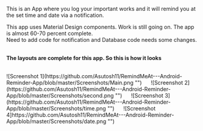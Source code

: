 This is an App where you log your important works and it will remind you at the set time and date via a notification.

This app uses Material Design components. Work is still going on. The app is almost 60-70 percent complete. <br>
Need to add code for notification and Database code needs some changes.
<br>
<br>

<b>The layouts are complete for this app. So this is how it looks</b>


<br>
![Screenshot 1](https://github.com/Asutosh11/RemindMeAt---Android-Reminder-App/blob/master/Screenshots/Main.png "") &nbsp;&nbsp;&nbsp;&nbsp; ![Screenshot 2](https://github.com/Asutosh11/RemindMeAt---Android-Reminder-App/blob/master/Screenshots/second.png "")
&nbsp;&nbsp;&nbsp;&nbsp; 
![Screenshot 3](https://github.com/Asutosh11/RemindMeAt---Android-Reminder-App/blob/master/Screenshots/time.png "")
&nbsp;&nbsp;&nbsp;&nbsp; 
![Screenshot 4]https://github.com/Asutosh11/RemindMeAt---Android-Reminder-App/blob/master/Screenshots/date.png "")
